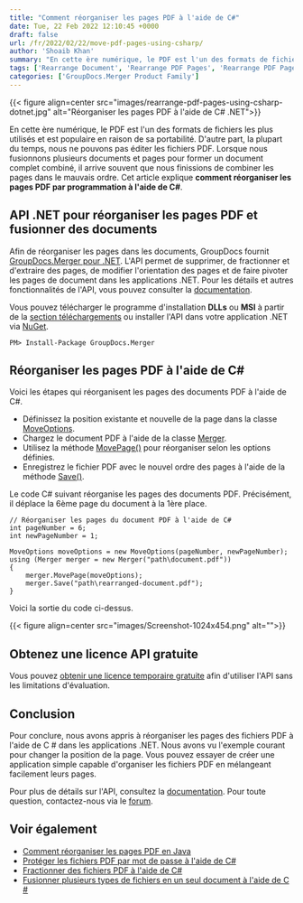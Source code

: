 ```yaml
---
title: "Comment réorganiser les pages PDF à l'aide de C#"
date: Tue, 22 Feb 2022 12:10:45 +0000
draft: false
url: /fr/2022/02/22/move-pdf-pages-using-csharp/
author: 'Shoaib Khan'
summary: "En cette ère numérique, le PDF est l'un des formats de fichiers les plus utilisés et est populaire en raison de sa portabilité. D'autre part, la plupart du temps, nous ne pouvons pas éditer les fichiers PDF. Lorsque nous fusionnons plusieurs documents et pages pour former un document complet combiné, il arrive souvent que nous finissions de combiner les pages dans le mauvais ordre. Cet article explique **comment réorganiser les pages PDF par programmation à l'aide de C#**."
tags: ['Rearrange Document', 'Rearrange PDF Pages', 'Rearrange PDF Pages in CSharp']
categories: ['GroupDocs.Merger Product Family']
---
```




{{< figure align=center src="images/rearrange-pdf-pages-using-csharp-dotnet.jpg" alt="Réorganiser les pages PDF à l'aide de C# .NET">}}


En cette ère numérique, le PDF est l'un des formats de fichiers les plus utilisés et est populaire en raison de sa portabilité. D'autre part, la plupart du temps, nous ne pouvons pas éditer les fichiers PDF. Lorsque nous fusionnons plusieurs documents et pages pour former un document complet combiné, il arrive souvent que nous finissions de combiner les pages dans le mauvais ordre. Cet article explique **comment réorganiser les pages PDF par programmation à l'aide de C#**.

## API .NET pour réorganiser les pages PDF et fusionner des documents

Afin de réorganiser les pages dans les documents, GroupDocs fournit [GroupDocs.Merger pour .NET](https://products.groupdocs.com/merger/net/). L'API permet de supprimer, de fractionner et d'extraire des pages, de modifier l'orientation des pages et de faire pivoter les pages de document dans les applications .NET. Pour les détails et autres fonctionnalités de l'API, vous pouvez consulter la [documentation](https://docs.groupdocs.com/merger/net/).

Vous pouvez télécharger le programme d'installation **DLLs** ou **MSI** à partir de la [section téléchargements](https://downloads.groupdocs.com/merger) ou installer l'API dans votre application .NET via [NuGet](https://www.nuget.org/packages/groupdocs.merger).

```
PM> Install-Package GroupDocs.Merger
```

## Réorganiser les pages PDF à l'aide de C#

Voici les étapes qui réorganisent les pages des documents PDF à l'aide de C#.

* Définissez la position existante et nouvelle de la page dans la classe [MoveOptions](https://apireference.groupdocs.com/merger/net/groupdocs.merger.domain.options/moveoptions).
* Chargez le document PDF à l'aide de la classe [Merger](https://apireference.groupdocs.com/merger/net/groupdocs.merger/merger).
* Utilisez la méthode [MovePage()](https://apireference.groupdocs.com/merger/net/groupdocs.merger/merger/methods/movepage) pour réorganiser selon les options définies.
* Enregistrez le fichier PDF avec le nouvel ordre des pages à l'aide de la méthode [Save()](https://apireference.groupdocs.com/merger/net/groupdocs.merger/merger/methods/save/index).

Le code C# suivant réorganise les pages des documents PDF. Précisément, il déplace la 6ème page du document à la 1ère place.

```
// Réorganiser les pages du document PDF à l'aide de C#
int pageNumber = 6;
int newPageNumber = 1;

MoveOptions moveOptions = new MoveOptions(pageNumber, newPageNumber);
using (Merger merger = new Merger("path\document.pdf"))
{
    merger.MovePage(moveOptions);
    merger.Save("path\rearranged-document.pdf");
}
```

Voici la sortie du code ci-dessus.



{{< figure align=center src="images/Screenshot-1024x454.png" alt="">}}


## Obtenez une licence API gratuite

Vous pouvez [obtenir une licence temporaire gratuite](https://purchase.groupdocs.com/temporary-license) afin d'utiliser l'API sans les limitations d'évaluation.

## Conclusion

Pour conclure, nous avons appris à réorganiser les pages des fichiers PDF à l'aide de C # dans les applications .NET. Nous avons vu l'exemple courant pour changer la position de la page. Vous pouvez essayer de créer une application simple capable d'organiser les fichiers PDF en mélangeant facilement leurs pages.

Pour plus de détails sur l'API, consultez la [documentation](https://docs.groupdocs.com/merger/). Pour toute question, contactez-nous via le [forum](https://forum.groupdocs.com/).

## Voir également

* [Comment réorganiser les pages PDF en Java](https://blog.groupdocs.com/2022/03/10/move-pdf-pages-in-java/)
* [Protéger les fichiers PDF par mot de passe à l'aide de C#](https://blog.groupdocs.com/2021/11/17/lock-unlock-pdf-files-with-password-using-csharp/)
* [Fractionner des fichiers PDF à l'aide de C#](https://blog.groupdocs.com/2021/10/11/split-pdf-files-in-csharp/)
* [Fusionner plusieurs types de fichiers en un seul document à l'aide de C #](https://blog.groupdocs.com/2021/05/04/merge-multiple-file-types-using-csharp/)






